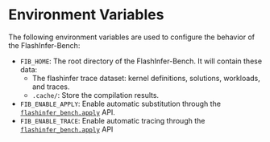 # Environment Variables

The following environment variables are used to configure the behavior of the FlashInfer-Bench:

- `FIB_HOME`: The root directory of the FlashInfer-Bench. It will contain these data:
    - The flashinfer trace dataset: kernel definitions, solutions, workloads, and traces.
    - `.cache/`: Store the compilation results.
- `FIB_ENABLE_APPLY`: Enable automatic substitution through the [`flashinfer_bench.apply`](flashinfer_bench.apply) API.
- `FIB_ENABLE_TRACE`: Enable automatic tracing through the [`flashinfer_bench.apply`](flashinfer_bench.apply) API
